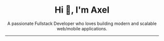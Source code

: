 <h1 align="center">Hi 👋, I'm Axel</h1>
<p align="center">
  A passionate Fullstack Developer who loves building modern and scalable web/mobile applications.
</p>

---

